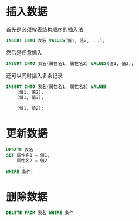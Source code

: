 # 插入数据

首先是必须按表结构顺序的插入法
```sql
INSERT INTO 表名 VALUES(值1, 值2, ...);
```

然后是任意插入
```sql
INSERT INTO 表名(属性名1, 属性名2) VALUES(值1, 值2);
```

还可以同时插入多条记录
```sql
INSERT INTO 表名(属性名1, 属性名2) VALUES
    (值1, 值2), 
    (值1, 值2),
    ...
    (值1, 值2);
```

# 更新数据

```sql
UPDATE 表名 
SET 属性名1 = 值1,
    属性名2 = 值2
    ...
WHERE 条件;
```

# 删除数据

```sql
DELETE FROM 表名 WHERE 条件
```